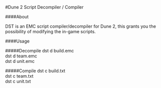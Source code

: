 #Dune 2 Script Decompiler / Compiler

####About

DST is an EMC script compiler/decompiler for Dune 2, this grants you the possibility of modifying the in-game scripts.

####Usage

#####Decompile
dst d build.emc  
dst d team.emc  
dst d unit.emc  

#####Compile
dst c build.txt  
dst c team.txt  
dst c unit.txt  
